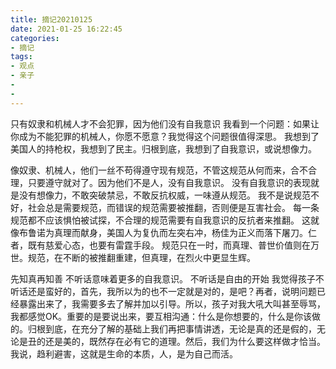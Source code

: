 ```yaml
---
title: 摘记20210125
date: 2021-01-25 16:22:45
categories:
- 摘记
tags:
- 观点
- 亲子
- 
- 
---
```

只有奴隶和机械人才不会犯罪，因为他们没有自我意识
我看到一个问题：如果让你成为不能犯罪的机械人，你愿不愿意？我觉得这个问题很值得深思。
我想到了美国人的持枪权，我想到了民主。归根到底，我想到了自我意识，或说想像力。
<!-- more -->
像奴隶、机械人，他们一丝不苟得遵守现有规范，不管这规范从何而来，合不合理，只要遵守就对了。因为他们不是人，没有自我意识。
没有自我意识的表现就是没有想像力，不敢突破禁忌，不敢反抗权威，一味遵从规范。
我不是说规范不好，社会总是需要规范，而错误的规范需要被推翻，否则便是互害社会。
每一条规范都不应该惧怕被试探，不合理的规范需要有自我意识的反抗者来推翻。
这就像布鲁诺为真理而献身，美国人为复仇而左突右冲，杨佳为正义而落下屠刀。仁者，既有慈爱心态，也要有雷霆手段。
规范只在一时，而真理、普世价值则在万世。规范，在不断的被推翻重建，但真理，在烈火中更显生辉。

先知真再知善
不听话意味着更多的自我意识。
不听话是自由的开始
我觉得孩子不听话还是蛮好的，首先，我所以为的也不一定就是对的，是吧？再者，说明问题已经暴露出来了，我需要多去了解并加以引导。所以，孩子对我大吼大叫甚至辱骂，我都感觉OK。重要的是要说出来，要互相沟通：什么是你想要的，什么是你该做的。归根到底，在充分了解的基础上我们再把事情讲透，无论是真的还是假的，无论是丑的还是美的，既然存在必有它的道理。然后，我们为什么要这样做才恰当。我说，趋利避害，这就是生命的本质，人，是为自己而活。
